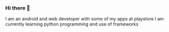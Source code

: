 ### Hi there 👋
I am an android and web developer with some of my apps at playstore
I am currently learning python programming and use of frameworks

<!--
**pedropinchez/pedropinchez** is a ✨ _special_ ✨ repository because its `README.md` (this file) appears on your GitHub profile.

Here are some ideas to get you started:

- 🔭 I’m currently working on python programming.  ...
- 🌱 I’m currently learning how to use frameworks like django and laraveel...
- 👯 I’m can develop android ava projects and websites  ...
- 🤔 I’m looking for help with flask and laravel ...
- 💬 Ask me about ...
- 📫 Contact me at petermachariah2@gmail.com: ...
- 😄 He: ...
- ⚡ i am also available for hiring ...
-->
